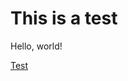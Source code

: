 # This is a test

Hello, world!

<a href="webcal://grimmaldus.github.io/chorvatan-garbage/F12.ics">Test</a>
